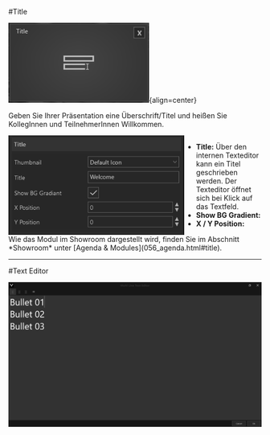 #Title

![TitleModul](img/Manager/Module/Titel_Module.PNG){align=center}

Geben Sie Ihrer Präsentation eine Überschrift/Titel und heißen Sie KollegInnen und TeilnehmerInnen Willkommen.

<div style="display: flex">
    <img src="img/Manager/Module/TitleProperties.PNG" width="350" style="float:left">
    <div>
        <ul>
            <li><b>Title:</b> Über den internen Texteditor kann ein Titel geschrieben werden. Der Texteditor öffnet sich bei Klick auf das Textfeld.</li>
            <li><b>Show BG Gradient:</b> </li>
            <li><b>X / Y Position:</b>  </li>
        </ul>
    </div>
</div>
Wie das Modul im Showroom dargestellt wird, finden Sie im Abschnitt *Showroom* unter [Agenda & Modules](056_agenda.html#title).

***
#Text Editor

![TextEditor](img/Manager/Module/Texteditor_1.PNG)


 <!-- <div style="display: grid;grid-template: 225px / auto auto;grid-gap: 10px;padding: 0px;justify-content: start;align-items: center;">
  <div>
	<img src="img/Manager/Module/TitleProperties.PNG" width="350">
  </div>
  <div>
  <ul>
    <li><b>Title:</b> Über den internen Texteditor kann ein Titel geschrieben werden.</li>
    <li><b>Show BG Gradient:</b> </li>
    <li><b>X / Y Position:</b>  </li>
  </ul>

  </div>
</div> -->